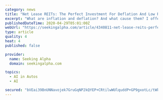 ```yaml
---
category: news
title: "Net Lease REITs: The Perfect Investment For Deflation And Low Rates"
excerpt: "What are inflation and deflation? And what cause them? I offer an explanation that forms the basis for the rest of the article. Five underlying economic forces"
publishedDateTime: 2020-04-29T05:01:00Z
webUrl: "https://seekingalpha.com/article/4340811-net-lease-reits-perfect-investment-for-deflation-and-low-rates"
type: article
quality: 4
heat: 4
published: false

provider:
  name: Seeking Alpha
  domain: seekingalpha.com

topics:
  - AI in Autos
  - AI

secured: "bVEai39BnUNNavojek7GruGqNP2kQYEP+CRtilwWUlquddP+GP9gxotLc/tWkz0ywFNs5Ka3F/1TnvY1Vu/Ig9g0yppjAp6pgQPAiGzNT3wA32moSKb0Cafuf5nExXgwInXqR4F5f42Xxbw6QXNe57qZjZYiiCiyxzKCt1tCaVyzpBLaXeUhT6jkw4BFffkyei1Y3dhGuIPTjhVURoJr3PyfL3Vz3A2LU5AOEeZeEm85HN1IulAiVG1l7TAVxj4vpcX/VGdEdVhTvZHtxwJqHYRujqgatrTx/bL3loYmB0seNL7zdbh+ZVMj6jQA5RNUYl/w1FR+fDBdVrx5sLCwN6DJJZ5NKEamaPywdMcuOj8tEcxOx7H3G86YoAx26qKOGf63cNqBzVwl6EAwCUrbTN+GpIwbr8DdiTwE74Sjs6jkgtTGkf1IYl3imQQ8UCiNxTUkjBy2SSkErhGadwK3x8ONmMOwyg8HI/38RklyTPw=;cDP5rsTQkb/8Hvtet65kSA=="
---
```


